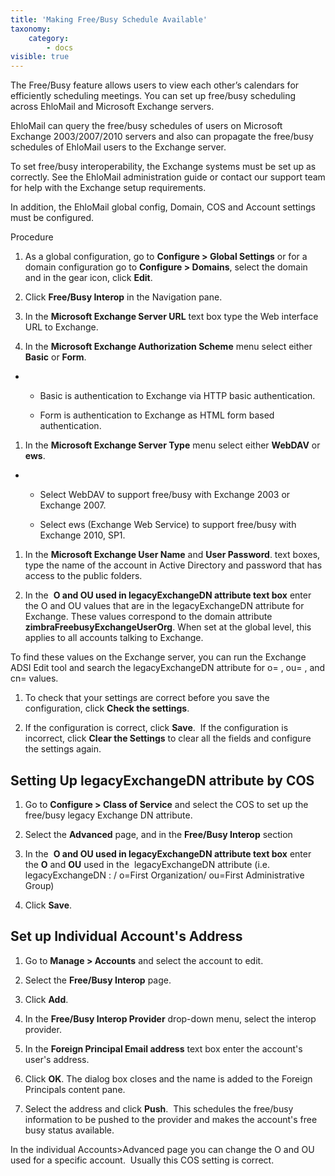 ```yaml
---
title: 'Making Free/Busy Schedule Available'
taxonomy:
    category:
        - docs
visible: true
---
```


The Free/Busy feature allows users to view each other’s calendars for efficiently scheduling meetings. You can set up free/busy scheduling across EhloMail and Microsoft Exchange servers.

EhloMail can query the free/busy schedules of users on Microsoft Exchange 2003/2007/2010 servers and also can propagate the free/busy schedules of EhloMail users to the Exchange server.

To set free/busy interoperability, the Exchange systems must be set up as correctly. See the EhloMail administration guide or contact our support team for help with the Exchange setup requirements.

In addition, the EhloMail global config, Domain, COS and Account settings must be configured.

Procedure

1.  As a global configuration, go to <span style="font-weight: bold;">Configure > Global Settings</span> or for a domain configuration go to <span style="font-weight: bold;">Configure > Domains</span>, select the domain and in the gear icon, click <span style="font-weight: bold;">Edit</span>.

2.  Click <span style="font-weight: bold;">Free/Busy Interop</span> in the Navigation pane.

3.  In the <span style="font-weight: bold;">Microsoft Exchange Server URL</span> text box type the Web interface URL to Exchange.

4.  In the <span style="font-weight: bold;">Microsoft Exchange Authorization Scheme</span> menu select either <span style="font-weight: bold;">Basic</span> or <span style="font-weight: bold;">Form</span>.

*   *   Basic is authentication to Exchange via HTTP basic authentication.

    *   Form is authentication to Exchange as HTML form based authentication.

1.  In the <span style="font-weight: bold;">Microsoft Exchange Server Type</span> menu select either <span style="font-weight: bold;">WebDAV</span> or <span style="font-weight: bold;">ews</span>.

*   *   Select WebDAV to support free/busy with Exchange 2003 or Exchange 2007.

    *   Select ews (Exchange Web Service) to support free/busy with Exchange 2010, SP1.

1.  In the <span style="font-weight: bold;">Microsoft Exchange User Name</span> and <span style="font-weight: bold;">User Password</span>. text boxes, type the name of the account in Active Directory and password that has access to the public folders.

2.  In the  <span style="font-weight: bold;">O and OU used in legacyExchangeDN attribute text box</span> enter the O and OU values that are in the legacyExchangeDN attribute for Exchange. These values correspond to the domain attribute <span style="font-weight: bold;">zimbraFreebusyExchangeUserOrg</span>. When set at the global level, this applies to all accounts talking to Exchange.

To find these values on the Exchange server, you can run the Exchange ADSI Edit tool and search the legacyExchangeDN attribute for o= , ou= , and cn= values.

1.  To check that your settings are correct before you save the configuration, click <span style="font-weight: bold;">Check the settings</span>.

2.  If the configuration is correct, click <span style="font-weight: bold;">Save</span>.  If the configuration is incorrect, click <span style="font-weight: bold;">Clear the Settings</span> to clear all the fields and configure the settings again.

## Setting Up legacyExchangeDN attribute by COS

1.  Go to <span style="font-weight: bold;">Configure > Class of Service</span> and select the COS to set up the free/busy legacy Exchange DN attribute.

2.  Select the <span style="font-weight: bold;">Advanced</span> page, and in the <span style="font-weight: bold;">Free/Busy Interop</span> section

3.  In the  <span style="font-weight: bold;">O and OU used in legacyExchangeDN attribute text box</span> enter the <span style="font-weight: bold;">O</span> and <span style="font-weight: bold;">OU</span> used in the  legacyExchangeDN attribute (i.e. legacyExchangeDN : / o=First Organization/ ou=First Administrative Group)

4.  Click <span style="font-weight: bold;">Save</span>.

## Set up Individual Account's Address

1.  Go to <span style="font-weight: bold;">Manage > Accounts</span> and select the account to edit.

2.  Select the <span style="font-weight: bold;">Free/Busy Interop</span> page.

3.  Click <span style="font-weight: bold;">Add</span>.

4.  In the <span style="font-weight: bold;">Free/Busy Interop Provider</span> drop-down menu, select the interop provider.

5.  In the <span style="font-weight: bold;">Foreign Principal Email address</span> text box enter the account's user's address.

6.  Click <span style="font-weight: bold;">OK</span>. The dialog box closes and the name is added to the Foreign Principals content pane.

7.  Select the address and click <span style="font-weight: bold;">Push</span>.  This schedules the free/busy information to be pushed to the provider and makes the account's free busy status available.

In the individual Accounts>Advanced page you can change the O and OU used for a specific account.  Usually this COS setting is correct.